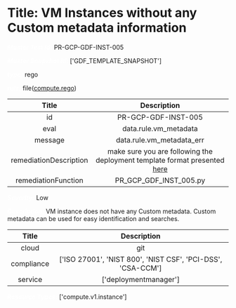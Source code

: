 



# Title: VM Instances without any Custom metadata information


***<font color="white">Master Test Id:</font>*** PR-GCP-GDF-INST-005

***<font color="white">Master Snapshot Id:</font>*** ['GDF_TEMPLATE_SNAPSHOT']

***<font color="white">type:</font>*** rego

***<font color="white">rule:</font>*** file([compute.rego])  
  
  
  
  

|Title|Description|
| :---: | :---: |
|id|PR-GCP-GDF-INST-005|
|eval|data.rule.vm_metadata|
|message|data.rule.vm_metadata_err|
|remediationDescription|make sure you are following the deployment template format presented <a href='https://cloud.google.com/compute/docs/reference/rest/v1/instances' target='_blank'>here</a>|
|remediationFunction|PR_GCP_GDF_INST_005.py|


***<font color="white">Severity:</font>*** Low

***<font color="white">Description:</font>*** VM instance does not have any Custom metadata. Custom metadata can be used for easy identification and searches.  
  
  

|Title|Description|
| :---: | :---: |
|cloud|git|
|compliance|['ISO 27001', 'NIST 800', 'NIST CSF', 'PCI-DSS', 'CSA-CCM']|
|service|['deploymentmanager']|


***<font color="white">Resource Types:</font>*** ['compute.v1.instance']


[compute.rego]: https://github.com/prancer-io/prancer-compliance-test/tree/master/google/iac/compute.rego
